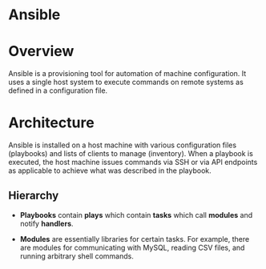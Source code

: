Ansible
=======

# Overview
Ansible is a provisioning tool for automation of machine configuration. It uses a single host system to execute commands on remote systems as defined in a configuration file.

# Architecture

Ansible is installed on a host machine with various configuration files (playbooks) and lists of clients to manage (inventory). When a playbook is executed, the host machine issues commands via SSH or via API endpoints as applicable to achieve what was described in the playbook.

## Hierarchy

* **Playbooks** contain **plays** which contain **tasks** which call **modules** and notify **handlers**.

* **Modules** are essentially libraries for certain tasks. For example, there are modules for communicating with MySQL, reading CSV files, and running arbitrary shell commands.
